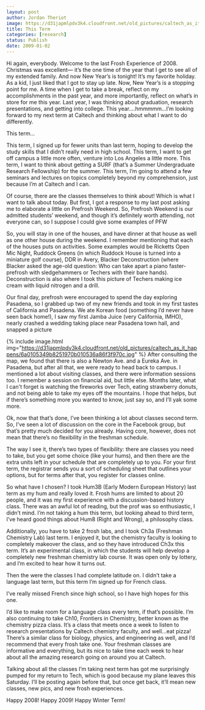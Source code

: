 ```yaml
---
layout: post
author: Jordan Theriot
image: https://d31japmlpdv3k4.cloudfront.net/old_pictures/caltech_as_it_happens/6a0105349b8251970b010536a86f05970c.jpg
title: This Term
categories: [research]
status: Publish
date: 2009-01-02
---
```



Hi again, everybody. Welcome to the last Frosh Experience of
2008. Christmas was excellent— it’s the one time of the year that I get to see
all of my extended family. And now New Year’s is tonight! It’s my favorite
holiday. As a kid, I just liked that I got to stay up late. Now, New Year’s is
a stopping point for me. A time when I get to take a break, reflect on my
accomplishments in the past year, and more importantly, reflect on what’s in
store for me this year. Last year, I was thinking about graduation, research
presentations, and getting into college. This year….hmmmmm…I’m looking forward
to my next term at Caltech and thinking about what I want to do differently.

This term…

This term, I signed up for fewer units than last term,
hoping to develop the study skills that I didn’t really need in high school. 
This term, I want to get off campus a little more often,
venture into Los Angeles a little more. 
This term, I want to think about getting a SURF (that’s a
Summer Undergraduate Research Fellowship) for the summer. 
This term, I’m going to attend a few seminars and lectures
on topics completely beyond my comprehension, just because I’m at Caltech and I
can.

Of course, there are the classes themselves to think about!
Which is what I want to talk about today. But first, I got a response to my
last post asking me to elaborate a little on Prefrosh Weekend. So, Prefrosh
Weekend is our admitted students’ weekend, and though it’s definitely worth
attending, not everyone can, so I suppose I could give some examples of PFW

 So, you will stay in one of the houses, and have dinner at that
house as well as one other house during the weekend. I remember mentioning that
each of the houses puts on activities. Some examples would be Ricketts Open Mic
Night, Ruddock Greens (in which Ruddock House is turned into a miniature golf
course), DDR in Avery, Blacker Deconstruction (where Blacker asked the age-old
question: Who can take apart a piano faster- prefrosh with sledgehammers or
Techers with their bare hands). Deconstruction is also where I took this
picture of Techers making ice cream with liquid nitrogen and a drill.

Our final day, prefrosh were encouraged to spend the day
exploring Pasadena, so I grabbed up two of my new friends and took in my first
tastes of California and Pasadena. We ate Korean food (something I’d never have
seen back home!), I saw my first Jamba Juice (very California, IMHO), nearly
crashed a wedding taking place near Pasadena town hall, and snapped a picture


{% include image.html img="https://d31japmlpdv3k4.cloudfront.net/old_pictures/caltech_as_it_happens/6a0105349b8251970b010536a86f3f970c.jpg" %} After consulting the map, we found that
there is also a Newton Ave. and a Eureka Ave. in Pasadena, but after all that,
we were ready to head back to campus. I mentioned a lot about visiting classes,
and there were information sessions too. I remember a session on financial aid,
but little else. Months later, what I can't forget is watching the fireworks
over Tech, eating strawberry donuts, and not being able to take my eyes off the
mountains. I hope that helps, but if there’s something more you wanted to know,
just say so, and I’ll yak some more.

Ok, now that that’s done, I’ve been thinking a lot about
classes second term. So, I’ve seen a lot of discussion on the core in the
Facebook group, but that’s pretty much decided for you already. Having core,
however, does not mean that there’s no flexibility in the freshman schedule.

The way I see it, there’s two types of flexibility: there are classes you need
to take, but you get some choice (like your hums), and then there are the extra
units left in your schedule that are completely up to you. For your first term,
the registrar sends you a sort of scheduling sheet that outlines your options,
but for terms after that, you register for classes online.

So what have I chosen? I took Hum3B (Early Modern European
History) last term as my hum and really loved it. Frosh hums are limited to
about 20 people, and it was my first experience with a discussion-based history
class. There was an awful lot of reading, but the prof was so enthusiastic, I
didn’t mind. I’m not taking a hum this term, but looking ahead to third term,
I’ve heard good things about Hum8 (Right and Wrong), a philosophy class.

Additionally, you have to take 2 frosh labs, and I took Ch3a (Freshman
Chemistry Lab) last term. I enjoyed it, but the chemistry faculty is looking to
completely makeover the class, and so they have introduced Ch3x this term. It’s
an experimental class, in which the students will help develop a completely new
freshman chemistry lab course. It was open only by lottery, and I’m excited to
hear how it turns out.

Then the were the classes I had complete latitude on. I
didn’t take a language last term, but this term I’m signed up for French class.

I’ve really missed French since high school, so I have high hopes for this one.

I’d like to make room for a language class every term, if that’s possible. I’m
also continuing to take Ch10, Frontiers in Chemistry, better known as the
chemistry pizza class. It’s a class that meets once a week to listen to
research presentations by Caltech chemistry faculty, and well...eat pizza!
There’s a similar class for biology, physics, and engineering as well, and I’d
recommend that every frosh take one. Your freshman classes are informative and
everything, but its nice to take time each week to hear about all the amazing
research going on around you at Caltech.

Talking about all the
classes I’m taking next term has got me surprisingly pumped for my return to
Tech, which is good because my plane leaves this Saturday. I’ll be posting
again before that, but once get back, it’ll mean new classes, new pics, and
new frosh experiences.

Happy 2008! Happy 2009! Happy Winter Term!

     

 

<span class="Apple-tab-span" style="white-space: pre;">																							

